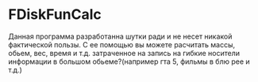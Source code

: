# FDiskFunCalc
Данная программа разработанна шутки ради и не несет никакой фактической пользы.
С ее помощью вы можете расчитать массы, обьем, вес, время и т.д. затраченное на запись на гибкие носители информации в большом обьеме?(например гта 5, фильмы в блю рее и т.д.)